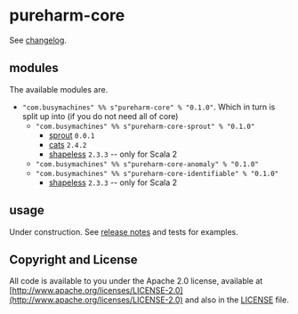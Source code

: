 # pureharm-core

See [changelog](./CHANGELOG.md).

## modules

The available modules are.

- `"com.busymachines" %% s"pureharm-core" % "0.1.0"`. Which in turn is split up into (if you do not need all of core)
    - `"com.busymachines" %% s"pureharm-core-sprout" % "0.1.0"`
        - [sprout](https://github.com/lorandszakacs/sprout/releases) `0.0.1`
        - [cats](https://github.com/typelevel/cats/releases) `2.4.2`
        - [shapeless](https://github.com/milessabin/shapeless/releases) `2.3.3` -- only for Scala 2
    - `"com.busymachines" %% s"pureharm-core-anomaly" % "0.1.0"`
    - `"com.busymachines" %% s"pureharm-core-identifiable" % "0.1.0"`
        - [shapeless](https://github.com/milessabin/shapeless/releases) `2.3.3` -- only for Scala 2

## usage

Under construction. See [release notes](https://github.com/busymachines/pureharm-core/releases) and tests for examples.

## Copyright and License

All code is available to you under the Apache 2.0 license, available
at [http://www.apache.org/licenses/LICENSE-2.0](http://www.apache.org/licenses/LICENSE-2.0) and also in
the [LICENSE](./LICENSE) file.
